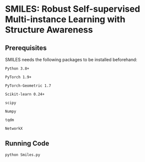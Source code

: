 # SMILES: Robust Self-supervised Multi-instance Learning with Structure Awareness


## Prerequisites

SMILES needs the following packages to be installed beforehand:

```
Python 3.8+

PyTorch 1.9+

PyTorch-Geometric 1.7 

Scikit-learn 0.24+

scipy

Numpy

tqdm

NetworkX
```

## Running Code

``` python Smiles.py ```

